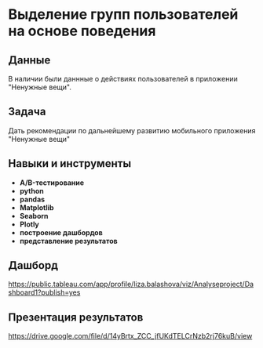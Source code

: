 # Выделение групп пользователей на основе поведения

## Данные

В наличии были даннные о действиях пользователей в приложении "Ненужные вещи".

## Задача

Дать рекомендации по дальнейшему развитию мобильного приложения "Ненужные вещи"

## Навыки и инструменты

- **A/B-тестирование**
- **python**
- **pandas**
- **Matplotlib**
- **Seaborn**
- **Plotly**
- **построение дашбордов**
- **представление результатов**

## Дашборд
https://public.tableau.com/app/profile/liza.balashova/viz/Analyseproject/Dashboard1?publish=yes
 
## Презентация результатов
https://drive.google.com/file/d/14yBrtx_ZCC_jfUKdTELCrNzb2rj76kuB/view
